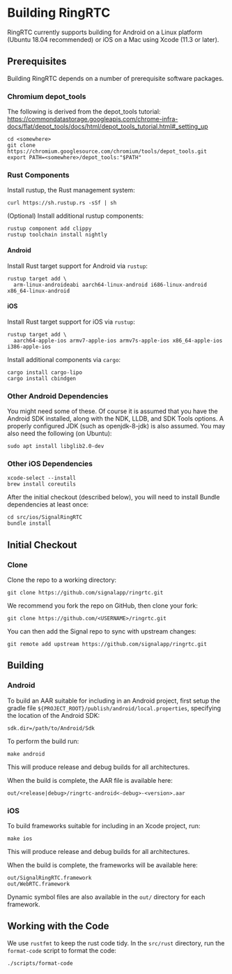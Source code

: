 # Building RingRTC

RingRTC currently supports building for Android on a Linux platform (Ubuntu 18.04 recommended) or iOS on a Mac using Xcode (11.3 or later).

## Prerequisites

Building RingRTC depends on a number of prerequisite software packages.

### Chromium depot_tools

The following is derived from the depot_tools tutorial: https://commondatastorage.googleapis.com/chrome-infra-docs/flat/depot_tools/docs/html/depot_tools_tutorial.html#_setting_up

    cd <somewhere>
    git clone https://chromium.googlesource.com/chromium/tools/depot_tools.git
    export PATH=<somewhere>/depot_tools:"$PATH"

### Rust Components

Install rustup, the Rust management system:

    curl https://sh.rustup.rs -sSf | sh

(Optional) Install additional rustup components:

    rustup component add clippy
    rustup toolchain install nightly

#### Android

Install Rust target support for Android via `rustup`:

    rustup target add \
      arm-linux-androideabi aarch64-linux-android i686-linux-android x86_64-linux-android

#### iOS

Install Rust target support for iOS via `rustup`:

    rustup target add \
      aarch64-apple-ios armv7-apple-ios armv7s-apple-ios x86_64-apple-ios i386-apple-ios

Install additional components via `cargo`:

    cargo install cargo-lipo
    cargo install cbindgen

### Other Android Dependencies

You might need some of these. Of course it is assumed that you have the Android SDK installed,
along with the NDK, LLDB, and SDK Tools options. A properly configured JDK (such as openjdk-8-jdk)
is also assumed. You may also need the following (on Ubuntu):

    sudo apt install libglib2.0-dev


### Other iOS Dependencies

    xcode-select --install
    brew install coreutils

After the initial checkout (described below), you will need to install Bundle dependencies at least once:

    cd src/ios/SignalRingRTC
    bundle install

## Initial Checkout

### Clone

Clone the repo to a working directory:

    git clone https://github.com/signalapp/ringrtc.git

We recommend you fork the repo on GitHub, then clone your fork:

    git clone https://github.com/<USERNAME>/ringrtc.git

You can then add the Signal repo to sync with upstream changes:

    git remote add upstream https://github.com/signalapp/ringrtc.git

## Building

### Android

To build an AAR suitable for including in an Android project, first
setup the gradle file
`${PROJECT_ROOT}/publish/android/local.properties`, specifying the
location of the Android SDK:

    sdk.dir=/path/to/Android/Sdk

To perform the build run:

    make android
    
This will produce release and debug builds for all architectures.

When the build is complete, the AAR file is available here:

    out/<release|debug>/ringrtc-android<-debug>-<version>.aar

### iOS

To build frameworks suitable for including in an Xcode project, run:

    make ios
    
This will produce release and debug builds for all architectures.

When the build is complete, the frameworks will be available here:

    out/SignalRingRTC.framework
    out/WebRTC.framework

Dynamic symbol files are also available in the `out/` directory for each framework.

## Working with the Code

We use `rustfmt` to keep the rust code tidy.  In the `src/rust`
directory, run the `format-code` script to format the code:

    ./scripts/format-code
